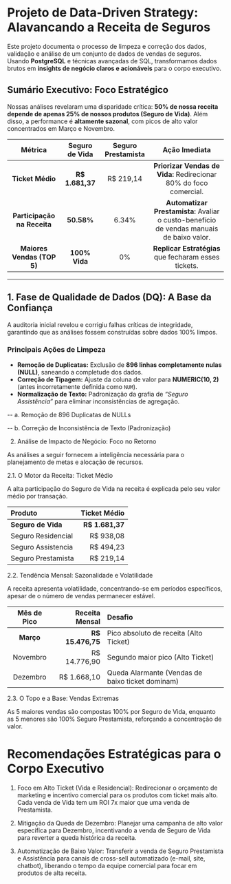 #  Projeto de Data-Driven Strategy: Alavancando a Receita de Seguros

Este projeto documenta o processo de limpeza e correção dos dados, validação e análise de um conjunto de dados de vendas de seguros. Usando **PostgreSQL** e técnicas avançadas de SQL, transformamos dados brutos em **insights de negócio claros e acionáveis** para o corpo executivo.

##  Sumário Executivo: Foco Estratégico

Nossas análises revelaram uma disparidade crítica: **50% de nossa receita depende de apenas 25% de nossos produtos (Seguro de Vida)**. Além disso, a performance é **altamente sazonal**, com picos de alto valor concentrados em Março e Novembro.

| Métrica | Seguro de Vida | Seguro Prestamista | Ação Imediata |
| :---: | :---: | :---: | :---: |
| **Ticket Médio** | **R$ 1.681,37** | R$ 219,14 | **Priorizar Vendas de Vida:** Redirecionar 80% do foco comercial. |
| **Participação na Receita** | **50.58%** | 6.34% | **Automatizar Prestamista:** Avaliar o custo-benefício de vendas manuais de baixo valor. |
| **Maiores Vendas (TOP 5)** | **100% Vida** | 0% | **Replicar Estratégias** que fecharam esses tickets. |

---

## 1. Fase de Qualidade de Dados (DQ): A Base da Confiança

A auditoria inicial revelou e corrigiu falhas críticas de integridade, garantindo que as análises fossem construídas sobre dados 100% limpos.

###  Principais Ações de Limpeza

- **Remoção de Duplicatas:** Exclusão de **896 linhas completamente nulas (NULL)**, saneando a completude dos dados.  
- **Correção de Tipagem:** Ajuste da coluna de valor para **NUMERIC(10, 2)** (antes incorretamente definida como `NUM`).  
- **Normalização de Texto:** Padronização da grafia de *“Seguro Assistência”* para eliminar inconsistências de agregação.

 -- a. Remoção de 896 Duplicatas de NULLs

-- b. Correção de Inconsistência de Texto (Padronização)

2.  Análise de Impacto de Negócio: Foco no Retorno

As análises a seguir fornecem a inteligência necessária para o planejamento de metas e alocação de recursos.

2.1.  O Motor da Receita: Ticket Médio

A alta participação do Seguro de Vida na receita é explicada pelo seu valor médio por transação.

| Produto            |    Ticket Médio |
| :----------------- | --------------: |
| **Seguro de Vida** | **R$ 1.681,37** |
| Seguro Residencial |       R$ 938,08 |
| Seguro Assistencia |       R$ 494,23 |
| Seguro Prestamista |       R$ 219,14 |

2.2.  Tendência Mensal: Sazonalidade e Volatilidade

A receita apresenta volatilidade, concentrando-se em períodos específicos,
apesar de o número de vendas permanecer estável.

| Mês de Pico |   Receita Mensal | Desafio                                          |
| :---------: | ---------------: | :----------------------------------------------- |
|  **Março**  | **R$ 15.476,75** | Pico absoluto de receita (Alto Ticket)           |
|   Novembro  |     R$ 14.776,90 | Segundo maior pico (Alto Ticket)                 |
|   Dezembro  |      R$ 1.668,10 | Queda Alarmante (Vendas de baixo ticket dominam) |

2.3.  O Topo e a Base: Vendas Extremas

As 5 maiores vendas são compostas 100% por Seguro de Vida,
enquanto as 5 menores são 100% Seguro Prestamista, reforçando a concentração de valor.

# Recomendações Estratégicas para o Corpo Executivo

1. Foco em Alto Ticket (Vida e Residencial):
Redirecionar o orçamento de marketing e incentivo comercial para os produtos com ticket mais alto.
Cada venda de Vida tem um ROI 7x maior que uma venda de Prestamista.

2.  Mitigação da Queda de Dezembro:
Planejar uma campanha de alto valor específica para Dezembro,
incentivando a venda de Seguro de Vida para reverter a queda histórica da receita.

3.  Automatização de Baixo Valor:
Transferir a venda de Seguro Prestamista e Assistência para canais de cross-sell automatizado
(e-mail, site, chatbot), liberando o tempo da equipe comercial para focar em produtos de alta receita.

